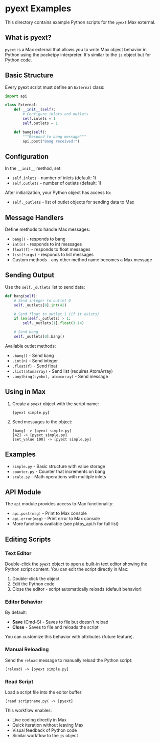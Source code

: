 # pyext Examples

This directory contains example Python scripts for the `pyext` Max external.

## What is pyext?

`pyext` is a Max external that allows you to write Max object behavior in Python using the pocketpy interpreter. It's similar to the `js` object but for Python code.

## Basic Structure

Every pyext script must define an `External` class:

```python
import api

class External:
    def __init__(self):
        # Configure inlets and outlets
        self.inlets = 1
        self.outlets = 1

    def bang(self):
        """Respond to bang message"""
        api.post("Bang received!")
```

## Configuration

In the `__init__` method, set:
- `self.inlets` - number of inlets (default: 1)
- `self.outlets` - number of outlets (default: 1)

After initialization, your Python object has access to:
- `self._outlets` - list of outlet objects for sending data to Max

## Message Handlers

Define methods to handle Max messages:
- `bang()` - responds to bang
- `int(n)` - responds to int messages
- `float(f)` - responds to float messages
- `list(*args)` - responds to list messages
- Custom methods - any other method name becomes a Max message

## Sending Output

Use the `self._outlets` list to send data:

```python
def bang(self):
    # Send integer to outlet 0
    self._outlets[0].int(42)

    # Send float to outlet 1 (if it exists)
    if len(self._outlets) > 1:
        self._outlets[1].float(3.14)

    # Send bang
    self._outlets[0].bang()
```

Available outlet methods:
- `.bang()` - Send bang
- `.int(n)` - Send integer
- `.float(f)` - Send float
- `.list(atomarray)` - Send list (requires AtomArray)
- `.anything(symbol, atomarray)` - Send message

## Using in Max

1. Create a `pyext` object with the script name:
   ```
   [pyext simple.py]
   ```

2. Send messages to the object:
   ```
   [bang] -> [pyext simple.py]
   [42] -> [pyext simple.py]
   [set_value 100] -> [pyext simple.py]
   ```

## Examples

- `simple.py` - Basic structure with value storage
- `counter.py` - Counter that increments on bang
- `scale.py` - Math operations with multiple inlets

## API Module

The `api` module provides access to Max functionality:

- `api.post(msg)` - Print to Max console
- `api.error(msg)` - Print error to Max console
- More functions available (see pktpy_api.h for full list)

## Editing Scripts

### Text Editor

Double-click the `pyext` object to open a built-in text editor showing the Python script content. You can edit the script directly in Max:

1. Double-click the object
2. Edit the Python code
3. Close the editor - script automatically reloads (default behavior)

### Editor Behavior

By default:
- **Save** (Cmd-S) - Saves to file but doesn't reload
- **Close** - Saves to file and reloads the script

You can customize this behavior with attributes (future feature).

### Manual Reloading

Send the `reload` message to manually reload the Python script:
```
[reload( -> [pyext simple.py]
```

### Read Script

Load a script file into the editor buffer:
```
[read scriptname.py( -> [pyext]
```

This workflow enables:
- Live coding directly in Max
- Quick iteration without leaving Max
- Visual feedback of Python code
- Similar workflow to the `js` object
